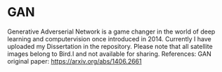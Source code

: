 # GAN
Generative Adverserial Network is a game changer in the world of deep learning and computervision once introduced in 2014.
Currently I have uploaded my Dissertation in the repository. Please note that all satellite images belong to Bird.I and not available for sharing.
References: 
GAN original paper: https://arxiv.org/abs/1406.2661
